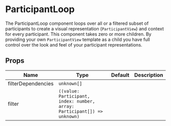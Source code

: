 <!--
!!!! Autogenerated File !!!!
This file was created by @livekit/components-docs-gen and should not be changed manually.
The contents of this file can be replaced at any time which would lead to the loss of all manual changes.
-->

# ParticipantLoop

The ParticipantLoop component loops over all or a filtered subset of participants to create a visual representation (`ParticipantView`) and context for every participant. This component takes zero or more children. By providing your own `ParticipantView` template as a child you have full control over the look and feel of your participant representations.


## Props

| Name | Type | Default | Description |
| --- | --- | --- | --- |
| filterDependencies | `unknown[]` |  |  |
| filter | `((value: Participant, index: number, array: Participant[]) => unknown)` |  |  |

